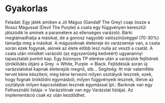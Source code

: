 # Gyakorlas
Feladat: Egy játék amiben a Jó Mágus (Gandalf The Grey) csap össze a Rossz Mágussal
(Devil The Purple) a csata egy függvényen keresztül játszódik le aminek a paramétere az ellenséges
varázsló. Bárki megtámadhatja a másikat, de a gonosz nagyobb valószínűséggel (70-30%) támadja
meg a másikat. A mágusoknak életereje és varázsereje van, a csata során ezek fogynak, akinek az
élete előbb lesz nulla az veszti a csatát. A csata után mindkét varázsló (az egyszerűség kedvéért)
ugyanannyi tapasztalati pontot kap.
Egy bizonyos TP elérése után a varázslok fejlődnek (öröklődés útján) a Grey → White,
Purple → Black. Fejlődésük során új varázslatokat kapnak életerejük megnő, stb...
Segítség: Itt már valamiféle tervet kéne készíteni, meg kéne tervezni milyen osztályok
lesznek, ezek, hogy fognak öröklődni egymásból, milyen függvényeik lesznek, illetve az osztályok
milyen kapcsolatban lesznek egymással (pl.: Banknak van egy Felhasználó listája → Varázslónak
van egy Varázslat listája). Az implementáció csak ez után kezdődhet.
